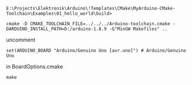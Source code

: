     



    E:\Projects\Elektronik\Arduino\!Templates\CMake\MyArduino-CMake-Toolchain\Examples\01_hello_world\build>
    
    cmake -D CMAKE_TOOLCHAIN_FILE=../../../Arduino-toolchain.cmake -DARDUINO_INSTALL_PATH=D:/arduino-1.8.9 -G"MinGW Makefiles" ..

uncomment 

    set(ARDUINO_BOARD "Arduino/Genuino Uno [avr.uno]") # Arduino/Genuino Uno

in BoardOptions.cmake

    make
